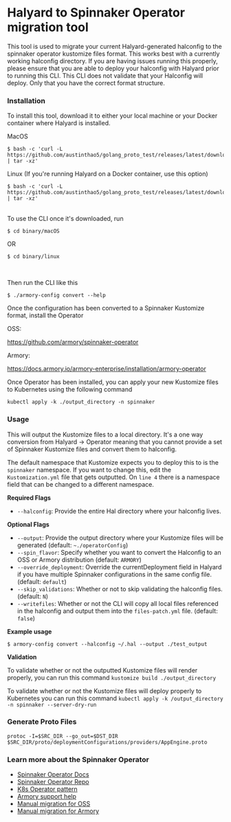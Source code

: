 # Halyard to Spinnaker Operator migration tool

This tool is used to migrate your current Halyard-generated halconfig to the spinnaker operator kustomize files format. This works best with a currently working halconfig directory. If you are having issues running this properly, please ensure that you are able to deploy your halconfig with Halyard prior to running this CLI. This CLI does not validate that your Halconfig will deploy. Only that you have the correct format structure.



### Installation
To install this tool, download it to either your local machine or your Docker container where Halyard is installed.


MacOS
```
$ bash -c 'curl -L https://github.com/austinthao5/golang_proto_test/releases/latest/download/binary.tgz | tar -xz'
```



Linux (If you're running Halyard on a Docker container, use this option)
```
$ bash -c 'curl -L https://github.com/austinthao5/golang_proto_test/releases/latest/download/binary.tgz | tar -xz'
```
<br />
To use the CLI once it's downloaded, run


```
$ cd binary/macOS
```
OR
```
$ cd binary/linux
```
<br />


Then run the CLI like this
```
$ ./armory-config convert --help
```

Once the configuration has been converted to a Spinnaker Kustomize format, install the Operator

OSS:

https://github.com/armory/spinnaker-operator

Armory:

https://docs.armory.io/armory-enterprise/installation/armory-operator


Once Operator has been installed, you can apply your new Kustomize files to Kubernetes using the following command


```
kubectl apply -k ./output_directory -n spinnaker
```

### Usage
This will output the Kustomize files to a local directory. It's a one way conversion from Halyard -> Operator meaning that you cannot provide a set of Spinnaker Kustomize files and convert them to halconfig.

The default namespace that Kustomize expects you to deploy this to is the `spinnaker` namespace. If you want to change this, edit the `Kustomization.yml` file that gets outputted. On `line 4` there is a namespace field that can be changed to a different namespace.

**Required Flags**
- `--halconfig`: Provide the entire Hal directory where your halconfig lives.

**Optional Flags**
- `--output`: Provide the output directory where your Kustomize files will be generated (default: `~./operatorConfig`)
- `--spin_flavor`: Specify whether you want to convert the Halconfig to an OSS or Armory distribution (default: `ARMORY`)
- `--override_deployment`: Override the currentDeployment field in Halyard if you have multiple Spinnaker configurations in the same config file. (default: `default`)
- `--skip_validations`: Whether or not to skip validating the halconfig files. (default: `N`)
- `--writefiles`: Whether or not the CLI will copy all local files referenced in the halconfig and output them into the `files-patch.yml` file. (default: `false`)

**Example usage**

```
$ armory-config convert --halconfig ~/.hal --output ./test_output
```

**Validation**

To validate whether or not the outputted Kustomize files will render properly, you can run this command
`kustomize build ./output_directory`

To validate whether or not the Kustomize files will deploy properly to Kubernetes you can run this command
`kubectl apply -k /output_directory -n spinnaker --server-dry-run`

### Generate Proto Files
`protoc -I=$SRC_DIR --go_out=$DST_DIR $SRC_DIR/proto/deploymentConfigurations/providers/AppEngine.proto`

### Learn more about the Spinnaker Operator
- [Spinnaker Operator Docs](https://docs.armory.io/armory-enterprise/installation/armory-operator)
- [Spinnaker Operator Repo](https://github.com/armory/spinnaker-operator)
- [K8s Operator pattern](https://kubernetes.io/docs/concepts/extend-kubernetes/operator/)
- [Armory support help](https://support.armory.io/support)
- [Manual migration for OSS](https://github.com/armory/spinnaker-operator/blob/master/doc/migrate.md)
- [Manual migration for Armory](https://docs.armory.io/armory-enterprise/installation/armory-operator/hal-op-migration/)